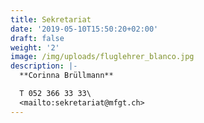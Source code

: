 ```yaml
---
title: Sekretariat
date: '2019-05-10T15:50:20+02:00'
draft: false
weight: '2'
image: /img/uploads/fluglehrer_blanco.jpg
description: |-
  **Corinna Brüllmann**

  T 052 366 33 33\
  <mailto:sekretariat@mfgt.ch>
---
```



